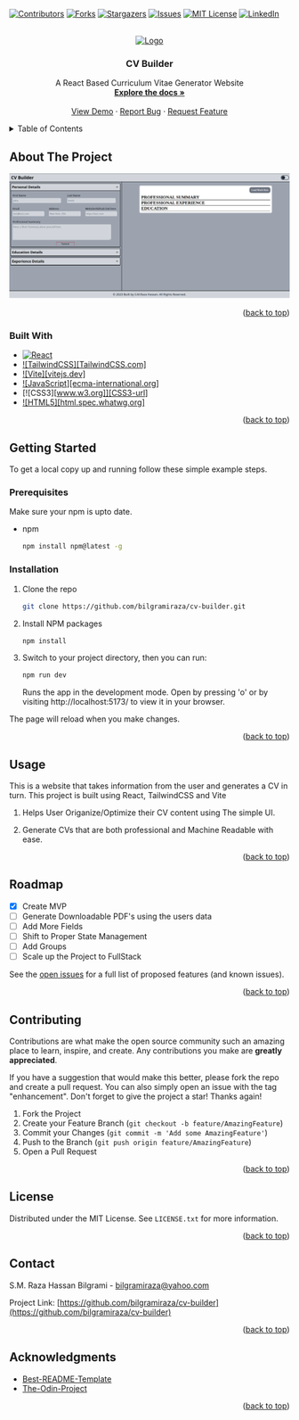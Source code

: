 <a name="readme-top"></a>
[![Contributors][contributors-shield]][contributors-url]
[![Forks][forks-shield]][forks-url]
[![Stargazers][stars-shield]][stars-url]
[![Issues][issues-shield]][issues-url]
[![MIT License][license-shield]][license-url]
[![LinkedIn][linkedin-shield]][linkedin-url]



<!-- PROJECT LOGO -->
<br />
<div align="center">
  <a href="https://github.com/bilgramiraza/cv-builder">
    <img src="public/vite.png" alt="Logo" width="80" height="80">
  </a>

<h3 align="center">CV Builder</h3>

  <p align="center">
    A React Based Curriculum Vitae Generator Website
    <br />
    <a href="https://github.com/bilgramiraza/cv-builder"><strong>Explore the docs »</strong></a>
    <br />
    <br />
    <a href="https://github.com/bilgramiraza/cv-builder">View Demo</a>
    ·
    <a href="https://github.com/bilgramiraza/cv-builder/issues">Report Bug</a>
    ·
    <a href="https://github.com/bilgramiraza/cv-builder/issues">Request Feature</a>
  </p>
</div>



<!-- TABLE OF CONTENTS -->
<details>
  <summary>Table of Contents</summary>
  <ol>
    <li>
      <a href="#about-the-project">About The Project</a>
      <ul>
        <li><a href="#built-with">Built With</a></li>
      </ul>
    </li>
    <li>
      <a href="#getting-started">Getting Started</a>
      <ul>
        <li><a href="#prerequisites">Prerequisites</a></li>
        <li><a href="#installation">Installation</a></li>
      </ul>
    </li>
    <li><a href="#usage">Usage</a></li>
    <li><a href="#roadmap">Roadmap</a></li>
    <li><a href="#contributing">Contributing</a></li>
    <li><a href="#license">License</a></li>
    <li><a href="#contact">Contact</a></li>
    <li><a href="#acknowledgments">Acknowledgments</a></li>
  </ol>
</details>



<!-- ABOUT THE PROJECT -->
## About The Project

[![CV Builder Screen Shot][product-screenshot]](https://github.com/bilgramiraza/cv-builder)

<p align="right">(<a href="#readme-top">back to top</a>)</p>



### Built With

* [![React][React.js]][React-url]
* [![TailwindCSS][TailwindCSS.com]][TailwindCSS-url]
* [![Vite][vitejs.dev]][Vite-url]
* [![JavaScript][ecma-international.org]][JavaScript-url]
* [![CSS3][www.w3.org]][CSS3-url]
* [![HTML5][html.spec.whatwg.org]][HTML5-url]

<p align="right">(<a href="#readme-top">back to top</a>)</p>



<!-- GETTING STARTED -->
## Getting Started

To get a local copy up and running follow these simple example steps.

### Prerequisites

Make sure your npm is upto date.
* npm
  ```sh
  npm install npm@latest -g
  ```

### Installation

1. Clone the repo
   ```sh
   git clone https://github.com/bilgramiraza/cv-builder.git
   ```
2. Install NPM packages
   ```sh
   npm install
   ```
3. Switch to your project directory, then you can run:
   ```sh
   npm run dev
   ```
   Runs the app in the development mode. Open by pressing 'o' or by visiting http://localhost:5173/ to view it in your browser.

  The page will reload when you make changes.

<p align="right">(<a href="#readme-top">back to top</a>)</p>



<!-- USAGE EXAMPLES -->
## Usage

This is a website that takes information from the user and generates a CV in turn. This project is built using React, TailwindCSS and Vite 

1.  Helps User Origanize/Optimize their CV content using The simple UI.

2.  Generate CVs that are both professional and Machine Readable with ease.

<p align="right">(<a href="#readme-top">back to top</a>)</p>



<!-- ROADMAP -->
## Roadmap

- [x] Create MVP
- [ ] Generate Downloadable PDF's using the users data
- [ ] Add More Fields
- [ ] Shift to Proper State Management
- [ ] Add Groups
- [ ] Scale up the Project to FullStack

See the [open issues](https://github.com/bilgramiraza/cv-builder/issues) for a full list of proposed features (and known issues).

<p align="right">(<a href="#readme-top">back to top</a>)</p>



<!-- CONTRIBUTING -->
## Contributing

Contributions are what make the open source community such an amazing place to learn, inspire, and create. Any contributions you make are **greatly appreciated**.

If you have a suggestion that would make this better, please fork the repo and create a pull request. You can also simply open an issue with the tag "enhancement".
Don't forget to give the project a star! Thanks again!

1. Fork the Project
2. Create your Feature Branch (`git checkout -b feature/AmazingFeature`)
3. Commit your Changes (`git commit -m 'Add some AmazingFeature'`)
4. Push to the Branch (`git push origin feature/AmazingFeature`)
5. Open a Pull Request

<p align="right">(<a href="#readme-top">back to top</a>)</p>



<!-- LICENSE -->
## License

Distributed under the MIT License. See `LICENSE.txt` for more information.

<p align="right">(<a href="#readme-top">back to top</a>)</p>



<!-- CONTACT -->
## Contact

S.M. Raza Hassan Bilgrami - bilgramiraza@yahoo.com

Project Link: [https://github.com/bilgramiraza/cv-builder](https://github.com/bilgramiraza/cv-builder)

<p align="right">(<a href="#readme-top">back to top</a>)</p>



<!-- ACKNOWLEDGMENTS -->
## Acknowledgments

* [Best-README-Template](https://github.com/othneildrew/Best-README-Template)
* [The-Odin-Project](https://www.theodinproject.com/)

<p align="right">(<a href="#readme-top">back to top</a>)</p>



<!-- MARKDOWN LINKS & IMAGES -->
<!-- https://www.markdownguide.org/basic-syntax/#reference-style-links -->
[contributors-shield]: https://img.shields.io/github/contributors/bilgramiraza/cv-builder.svg?style=for-the-badge
[contributors-url]: https://github.com/bilgramiraza/cv-builder/graphs/contributors
[forks-shield]: https://img.shields.io/github/forks/bilgramiraza/cv-builder.svg?style=for-the-badge
[forks-url]: https://github.com/bilgramiraza/cv-builder/network/members
[stars-shield]: https://img.shields.io/github/stars/bilgramiraza/cv-builder.svg?style=for-the-badge
[stars-url]: https://github.com/bilgramiraza/cv-builder/stargazers
[issues-shield]: https://img.shields.io/github/issues/bilgramiraza/cv-builder.svg?style=for-the-badge
[issues-url]: https://github.com/bilgramiraza/cv-builder/issues
[license-shield]: https://img.shields.io/github/license/bilgramiraza/cv-builder.svg?style=for-the-badge
[license-url]: https://github.com/bilgramiraza/cv-builder/blob/main/LICENSE.txt
[linkedin-shield]: https://img.shields.io/badge/-LinkedIn-black.svg?style=for-the-badge&logo=linkedin&colorB=555
[linkedin-url]: https://linkedin.com/in/smrazahassan
[product-screenshot]: images/screenshot.png
[React.js]: https://img.shields.io/badge/React-20232A?style=for-the-badge&logo=react&logoColor=61DAFB
[React-url]: https://reactjs.org/
[Vite]: https://img.shields.io/badge/vite-%23646CFF.svg?style=for-the-badge&logo=vite&logoColor=white
[Vite-url]: https://vitejs.dev/
[TailwindCSS]: https://img.shields.io/badge/tailwindcss-%2338B2AC.svg?style=for-the-badge&logo=tailwind-css&logoColor=white
[TailwindCSS-url]: https://tailwindcss.com 
[JavaScript]: https://img.shields.io/badge/javascript-%23323330.svg?style=for-the-badge&logo=javascript&logoColor=%23F7DF1E 
[JavaScript-url]: https://www.ecma-international.org/publications-and-standards/standards/ecma-262/ 
[HTML5]: https://img.shields.io/badge/html5-%23E34F26.svg?style=for-the-badge&logo=html5&logoColor=white 
[HTML5-url]: https://html.spec.whatwg.org/multipage/
[CSS3]: https://img.shields.io/badge/css3-%231572B6.svg?style=for-the-badge&logo=css3&logoColor=white
[CSS3-url]: https://www.w3.org/Style/CSS/current-work.en.html
